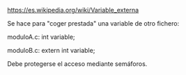 https://es.wikipedia.org/wiki/Variable_externa

Se hace para "coger prestada" una variable de otro fichero:

moduloA.c:
int variable;

moduloB.c:
extern int variable;


Debe protegerse el acceso mediante semáforos.
